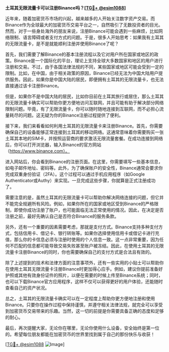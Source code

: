 **土耳其无限流量卡可以注册Binance吗？[[TG💪+ @esim1088](https://t.me/s/esim1088)]**

近年来，随着加密货币市场的兴起，越来越多的人开始关注数字资产交易。而Binance作为全球最大的加密货币交易平台之一，自然吸引了无数投资者的目光。然而，对于一些身处海外的朋友来说，注册Binance可能会遇到一些麻烦，比如网络限制、语言障碍或者支付方式的问题。于是，很多人开始思考：如果我有土耳其的无限流量卡，是不是就能顺利注册并使用Binance了呢？

首先，我们需要了解Binance的基本注册流程以及它对用户所在国家或地区的政策。Binance是一个国际化的平台，理论上支持全球大多数国家和地区的用户进行注册和交易。不过，由于各国法律法规的不同，某些国家或地区可能会受到一定的限制。比如，在中国，由于相关政策的原因，Binance已经无法为中国大陆用户提供服务。因此，如果你是中国大陆的居民，即便拥有土耳其的无限流量卡，也无法直接通过该卡注册Binance。

但是，如果你不是中国大陆的居民，比如你目前在土耳其旅行或居住，那么土耳其的无限流量卡确实可以帮助你更方便地访问互联网，并且可能有助于解决部分网络限制问题。毕竟，有了无限流量卡，你可以随时随地连接到互联网，而不必担心流量耗尽的问题。这无疑为你的Binance注册过程提供了便利。

接下来，我们来看看如何利用土耳其的无限流量卡来注册Binance。首先，你需要确保自己的设备能够正常连接到土耳其的移动网络。这通常意味着你需要购买一张土耳其本地的SIM卡，并按照运营商的要求激活无限流量套餐。在成功连接到网络后，你可以打开浏览器，输入Binance的官方网站（https://www.binance.com）。

进入网站后，你会看到Binance的注册页面。在这里，你需要填写一些基本信息，如电子邮件地址、密码等。此外，为了确保账户的安全性，Binance通常会要求你完成双重身份验证（2FA）。这个过程可以通过手机应用程序（如Google Authenticator或Authy）来实现。一旦完成这些步骤，你就算是正式注册成功了。

需要注意的是，虽然土耳其的无限流量卡可以帮助你解决网络连接的问题，但它并不能完全规避所有风险。例如，如果你所在的国家或地区受到Binance的严格限制，即使你成功注册了账户，也可能面临无法正常使用的情况。因此，在决定是否注册之前，最好先确认自己是否符合Binance的服务条款。

另外，还有一个重要的因素需要考虑，那就是支付方式。Binance支持多种支付方式，包括信用卡、借记卡、银行转账等。如果你选择使用信用卡或借记卡进行充值，那么你的卡信息必须与注册时使用的个人信息一致。这一点非常重要，因为任何不匹配的信息都可能导致交易失败甚至账户被冻结。因此，在使用土耳其的无限流量卡注册Binance的同时，你也需要确保自己的支付方式是合法且有效的。

除了上述提到的技术和法律方面的注意事项外，还有一些实用的小贴士可以帮助你在使用土耳其无限流量卡注册Binance时更加得心应手。例如，建议你提前准备好护照或其他有效身份证件的照片，以便在需要的时候上传至Binance系统；同时，也可以下载Binance官方应用程序，这样不仅可以获得更好的用户体验，还能随时查看自己的资产状况。

总之，土耳其的无限流量卡确实可以在一定程度上帮助你更方便地注册和使用Binance。只要你在操作过程中保持谨慎，并遵守相关法律法规，就完全可以享受到加密货币交易带来的乐趣。当然，这一切的前提是你需要具备正确的态度和足够的耐心。

最后，再次提醒大家，无论你在哪里，无论你使用什么设备，安全始终是第一位的。希望每位朋友都能在加密货币的世界里找到属于自己的那份快乐与收获！

[[TG💪+ @esim1088](https://t.me/s/esim1088) ![Image](https://i.postimg.cc/4NQfJmqS/Snipaste-2025-05-13-00-14-12.png)]